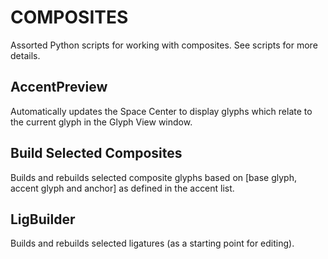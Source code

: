COMPOSITES
==========
Assorted Python scripts for working with composites. See scripts for more details.

AccentPreview
-------------
Automatically updates the Space Center to display glyphs which relate to the current glyph in the Glyph View window.

Build Selected Composites
-------------------------
Builds and rebuilds selected composite glyphs based on [base glyph, accent glyph and anchor] as defined in the accent list.

LigBuilder
-------------
Builds and rebuilds selected ligatures (as a starting point for editing).